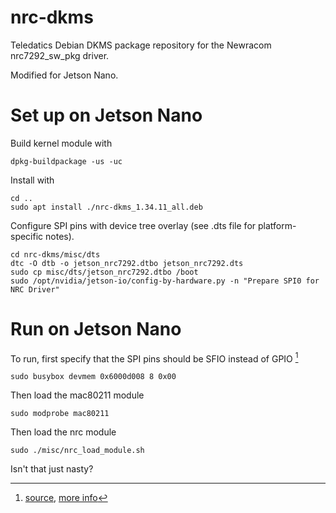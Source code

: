 # nrc-dkms

Teledatics Debian DKMS package repository for the Newracom nrc7292_sw_pkg driver.

Modified for Jetson Nano.

# Set up on Jetson Nano

Build kernel module with
```
dpkg-buildpackage -us -uc
```

Install with
```
cd ..
sudo apt install ./nrc-dkms_1.34.11_all.deb
```

Configure SPI pins with device tree overlay (see .dts file for platform-specific notes).
```
cd nrc-dkms/misc/dts
dtc -O dtb -o jetson_nrc7292.dtbo jetson_nrc7292.dts
sudo cp misc/dts/jetson_nrc7292.dtbo /boot
sudo /opt/nvidia/jetson-io/config-by-hardware.py -n "Prepare SPI0 for NRC Driver"
```

# Run on Jetson Nano

To run, first specify that the SPI pins should be SFIO instead of GPIO [^1]
```
sudo busybox devmem 0x6000d008 8 0x00
```

Then load the mac80211 module
```
sudo modprobe mac80211
```

Then load the nrc module
```
sudo ./misc/nrc_load_module.sh
```

Isn't that just nasty?

[^1]: [source](https://forums.developer.nvidia.com/t/cannot-get-spi-to-work/183855), [more info](https://forums.developer.nvidia.com/t/gpio-to-sfio-28-1/52594)